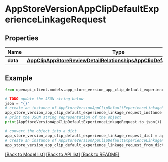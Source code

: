 # AppStoreVersionAppClipDefaultExperienceLinkageRequest


## Properties

Name | Type | Description | Notes
------------ | ------------- | ------------- | -------------
**data** | [**AppClipAppStoreReviewDetailRelationshipsAppClipDefaultExperienceData**](AppClipAppStoreReviewDetailRelationshipsAppClipDefaultExperienceData.md) |  | 

## Example

```python
from openapi_client.models.app_store_version_app_clip_default_experience_linkage_request import AppStoreVersionAppClipDefaultExperienceLinkageRequest

# TODO update the JSON string below
json = "{}"
# create an instance of AppStoreVersionAppClipDefaultExperienceLinkageRequest from a JSON string
app_store_version_app_clip_default_experience_linkage_request_instance = AppStoreVersionAppClipDefaultExperienceLinkageRequest.from_json(json)
# print the JSON string representation of the object
print(AppStoreVersionAppClipDefaultExperienceLinkageRequest.to_json())

# convert the object into a dict
app_store_version_app_clip_default_experience_linkage_request_dict = app_store_version_app_clip_default_experience_linkage_request_instance.to_dict()
# create an instance of AppStoreVersionAppClipDefaultExperienceLinkageRequest from a dict
app_store_version_app_clip_default_experience_linkage_request_from_dict = AppStoreVersionAppClipDefaultExperienceLinkageRequest.from_dict(app_store_version_app_clip_default_experience_linkage_request_dict)
```
[[Back to Model list]](../README.md#documentation-for-models) [[Back to API list]](../README.md#documentation-for-api-endpoints) [[Back to README]](../README.md)



